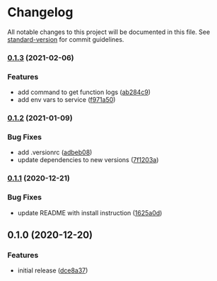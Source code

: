 # Changelog

All notable changes to this project will be documented in this file. See [standard-version](https://github.com/conventional-changelog/standard-version) for commit guidelines.

### [0.1.3](https://github.com/retgits/akkasls-serverless-framework/compare/v0.1.2...v0.1.3) (2021-02-06)


### Features

* add command to get function logs ([ab284c9](https://github.com/retgits/akkasls-serverless-framework/commit/ab284c9a9af7dee96edf25ac751c76c1972d3805))
* add env vars to service ([f971a50](https://github.com/retgits/akkasls-serverless-framework/commit/f971a508c2e99d648ca800bff04969aaa14ca09b))

### [0.1.2](https://github.com/retgits/akkasls-serverless-framework/compare/v0.1.1...v0.1.2) (2021-01-09)


### Bug Fixes

* add .versionrc ([adbeb08](https://github.com/retgits/akkasls-serverless-framework/commit/adbeb088b1695ab6910ae831cad07666cfe665f7))
* update dependencies to new versions ([7f1203a](https://github.com/retgits/akkasls-serverless-framework/commit/7f1203a71f970727e40cc6844ebb79c3d849428a))

### [0.1.1](https://github.com/retgits/akkasls-serverless-framework/compare/v0.1.0...v0.1.1) (2020-12-21)


### Bug Fixes

* update README with install instruction ([1625a0d](https://github.com/retgits/akkasls-serverless-framework/commit/1625a0d6d4f26961af821b3d4de2cd4d89848f52))

## 0.1.0 (2020-12-20)


### Features

* initial release ([dce8a37](https://github.com/retgits/akkasls-serverless-framework/commit/dce8a37ddea9b3fbfd0e0394a573169361c2b0db))
